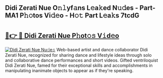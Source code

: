 ## Didi Zerati Nue O𝚗𝚕yf𝚊ns L𝚎a𝚔ed N𝚞𝚍es - Part-MA1 P𝚑𝚘tos Vi𝚍𝚎o - H𝚘𝚝 Part L𝚎a𝚔s 7tcdG

# <h2><a href="http://kf42axs.oniu.top/?m=Didi+Zerati+Nue">🔗👉 🔴 Didi Zerati Nue P𝚑ot𝚘𝚜 V𝚒d𝚎o</a></h2>

[![Didi Zerati Nue Nu𝚍e𝚜](https://i.imgur.com/0qMVB7G.gif)](http://kf42axs.oniu.top/?m=Didi+Zerati+Nue)
Web-based artist and dance collaborator Didi Zerati Nue, recognized for sharing dance and lifestyle ideas through solo and collaborative dance performances and short videos. Gifted ventriloquist Didi Zerati Nue, famed for their exceptional skills and accomplishments in manipulating inanimate objects to appear as if they're speaking.  
